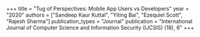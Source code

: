 +++
title = "Tug of Perspectives: Mobile App Users vs Developers"
year = "2020"
authors = ["Sandeep Kaur Kuttal", "Yiting Bai", "Ezequiel Scott", "Rajesh Sharma"]
publication_types = "Journal"
publication = "International Journal of Computer Science and Information Security (IJCSIS) (18), 6"
+++